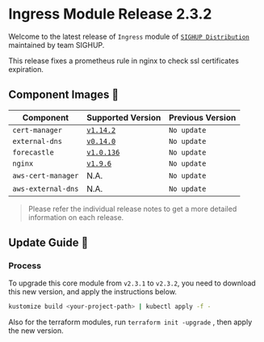 # Ingress Module Release 2.3.2

Welcome to the latest release of `Ingress` module of [`SIGHUP Distribution`](https://github.com/sighupio/fury-distribution) maintained by team SIGHUP.

This release fixes a prometheus rule in nginx to check ssl certificates expiration.

## Component Images 🚢

| Component          | Supported Version                                                                      | Previous Version |
| ------------------ | -------------------------------------------------------------------------------------- | ---------------- |
| `cert-manager`     | [`v1.14.2`](https://github.com/jetstack/cert-manager/releases/tag/v1.14.2)             | `No update`      |
| `external-dns`     | [`v0.14.0`](https://github.com/kubernetes-sigs/external-dns/releases/tag/v0.14.0)      | `No update`      |
| `forecastle`       | [`v1.0.136`](https://github.com/stakater/Forecastle/releases/tag/v1.0.136)             | `No update`      |
| `nginx`            | [`v1.9.6`](https://github.com/kubernetes/ingress-nginx/releases/tag/controller-v1.9.6) | `No update`      |
| `aws-cert-manager` | N.A.                                                                                   | `No update`      |
| `aws-external-dns` | N.A.                                                                                   | `No update`      |

> Please refer the individual release notes to get a more detailed information on each release.

## Update Guide 🦮

### Process

To upgrade this core module from `v2.3.1` to `v2.3.2`, you need to download this new version, and apply the instructions below.

```bash
kustomize build <your-project-path> | kubectl apply -f -
```

Also for the terraform modules, run `terraform init -upgrade` , then apply the new version.
